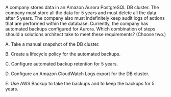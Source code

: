 A company stores data in an Amazon Aurora PostgreSQL DB cluster. The company must store all the data for 5 years and must delete all the data after 5 years. The company also must indefinitely keep audit logs of actions that are performed within the database. Currently, the company has automated backups configured for Aurora. Which combination of steps should a solutions architect take to meet these requirements? (Choose two.) 

A. Take a manual snapshot of the DB cluster. 

B. Create a lifecycle policy for the automated backups. 

C. Configure automated backup retention for 5 years. 

D. Configure an Amazon CloudWatch Logs export for the DB cluster. 

E. Use AWS Backup to take the backups and to keep the backups for 5 years.